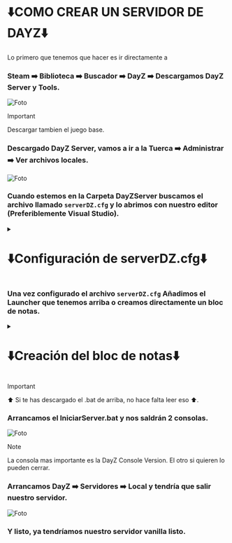 # ⬇️COMO CREAR UN SERVIDOR DE DAYZ⬇️

Lo primero que tenemos que hacer es ir directamente a
### Steam ➡️ Biblioteca ➡️ Buscador ➡️ DayZ ➡️ Descargamos DayZ Server y Tools.

![Foto](https://media.discordapp.net/attachments/973516122349531136/1180486080026382386/image.png?ex=657d9855&is=656b2355&hm=2f1a49b17896cb6b871acafcf94312a0e98d7de9f1ec0c874b7be85dabada77c&=&format=webp&quality=lossless&width=245&height=242)
> [!IMPORTANT]
> Descargar tambien el juego base.

### Descargado DayZ Server, vamos a ir a la Tuerca ➡️ Administrar ➡️ Ver archivos locales.
![Foto](https://cdn.discordapp.com/attachments/973516122349531136/1180488476832047225/image.png?ex=657d9a91&is=656b2591&hm=f77277c640c11b394283963ce8b156e59c78ecbf6cd65f63aab0dcd0f7600c02&)

### Cuando estemos en la Carpeta DayZServer buscamos el archivo llamado `serverDZ.cfg` y lo abrimos con nuestro editor (Preferiblemente Visual Studio).

<details>
  <summary><h1>⬇️Configuración de serverDZ.cfg⬇️</h1></summary>
  
### En el archivo nos centraremos ahora mismo en:

```
hostname = "";  // Server name
passwordAdmin = "";         // Password to become a server admin
maxPlayers = 1;            // Maximum amount of players
```
En `hostname =` Metemos el nombre que queremos que salga en el Launcher. ej:
```
hostname = "Prueba Mancotrex";
```
En `passwordAdmin =` la contraseña de admin que tendremos. ej:
```
passwordAdmin = "1234";
```
En `maxPlayers =` Metemos el numero de jugadores que aguanta el servidor (Al ser local, lo mejor es poner 1 o 2).

Guardamos y listo, lo tendríamos configurado levemente.
</details>

### Una vez configurado el archivo `serverDZ.cfg` Añadimos el Launcher que tenemos arriba o creamos directamente un bloc de notas.
<details>
  <summary><h1>⬇️Creación del bloc de notas⬇️</h1></summary>

⬇️Añadimos al bloc de notas este codigo⬇️
```
@echo off
:start
::Server name 
set serverName=Modificar
::Server files location (Viene por defecto, pero si os falla teneís que buscar donde habeís puesto el server)
set serverLocation="C:\Program Files (x86)\Steam\steamapps\common\DayZServer"
::Server Port
set serverPort=2302
::Server config
set serverConfig=serverDZ.cfg
::Logical CPU cores to use (Equal or less than available)
set serverCPU=2
::Sets title for terminal (DONT edit)
title %serverName% batch
::DayZServer location (DONT edit)
cd "%serverLocation%"
echo (%time%) %serverName% started.
::Launch parameters (edit end: -config=|-port=|-profiles=|-doLogs|-adminLog|-netLog|-freezeCheck|-filePatching|-BEpath=|-cpuCount=|Añadir los mods por parte del server en -servermod y los demas en -mod)
start "DayZ Server" /min "DayZServer_x64.exe" -config=%serverConfig% -port=%serverPort% -cpuCount=%serverCPU% -profiles=modificarnombre -dologs -adminlog -netlog -freezecheck "-servermod=""-mod="
::Time in seconds before kill server process (14400 = 4 hours)
timeout 14390
taskkill /im DayZServer_x64.exe /F
::Time in seconds to wait before..
timeout 10
::Go back to the top and repeat the whole cycle again
goto start
```
### Aquí priorizamos las siguientes lineas
```
- set serverName=Modificar
- set serverLocation="C:\Program Files (x86)\Steam\steamapps\common\DayZServer"
- "-servermod="
- "-mod="
```
* `serverName` es para el nombre del server. Ej
```
set serverName=Mancotrex Server
```
* `serverLocation` es donde esta el servidor. por defecto: (Modificar en caso de cambiar la ruta)
```
set serverLocation="C:\Program Files (x86)\Steam\steamapps\common\DayZServer"
```
* `-servermod=` es para los mods que solo necesitan acceso por parte del servidor. (Lo explicare mas adelante)
* `-mod=` es para los mods que solo necesitan acceso por parte del cliente. (Lo explicare mas adelante)

### Guardamos el archivo y modificamos su nombre a IniciarServer.bat (Tiene que cambiarte el icono) y lo añadimos a la carpeta de DayZServer.
![Foto](https://media.discordapp.net/attachments/973516122349531136/1180495679135694908/image.png?ex=657da146&is=656b2c46&hm=80e576d4faf540c99297059e15ef8afe3b3fcfc8cb246135c344ee52999826ec&=&format=webp&quality=lossless&width=560&height=140)
</details>

> [!IMPORTANT]
> ⬆️ Si te has descargado el .bat de arriba, no hace falta leer eso ⬆️.

### Arrancamos el IniciarServer.bat y nos saldrán 2 consolas.
![Foto](https://media.discordapp.net/attachments/973516122349531136/1180498486685335644/image.png?ex=657da3e3&is=656b2ee3&hm=0a54d63b27e6c81e2a57a6c32d8e800fb3ba3e5f6ceefb7b05f7fcd8e20f0827&=&format=webp&quality=lossless&width=529&height=285)

> [!NOTE]
> La consola mas importante es la DayZ Console Version. El otro si quieren lo pueden cerrar. 

### Arrancamos DayZ ➡️ Servidores ➡️ Local y tendría que salir nuestro servidor.
![Foto](https://media.discordapp.net/attachments/973516122349531136/1180499946672234536/image.png?ex=657da53f&is=656b303f&hm=ef9900ac235b52379162879f4092c514cce0f0d940dc0c77074b4f0934783f73&=&format=webp&quality=lossless&width=1324&height=313)

### Y listo, ya tendríamos nuestro servidor vanilla listo.

